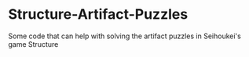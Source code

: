 # Structure-Artifact-Puzzles
Some code that can help with solving the artifact puzzles in Seihoukei's game Structure
